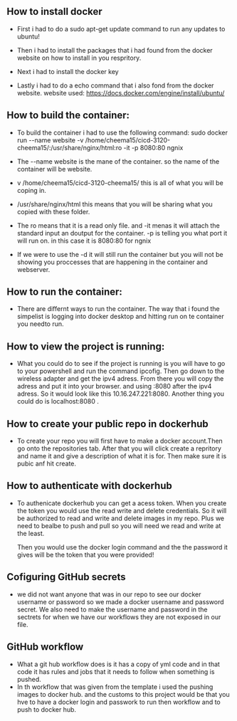 ## How to install docker
-  First i had to do a sudo apt-get update command to run any updates to ubuntu!


-  Then i had to install the packages that i had found from the docker website on how to install in you respritory.


-  Next i had to install the docker key


-  Lastly i had to do a echo command that i also fond from the docker website.
website used: https://docs.docker.com/engine/install/ubuntu/


## How to build the container:
-  To build the container i had to use the following command: sudo docker run --name website -v /home/cheema15/cicd-3120-cheema15/:/usr/share/nginx/html:ro -it -p 8080:80 ngnix

-  The --name website is the mane of the container. so the name of the container will be website.


-  v /home/cheema15/cicd-3120-cheema15/ this is all of what you will be coping in.


-  /usr/share/nginx/html this means that you will be sharing what you copied with these folder.


-  The ro means that it is a read only file. and -it menas it will attach the standard input an doutput for the container. -p is telling you what port it will run on. in this case it is 8080:80 for ngnix


-  If we were to use the -d it will still run the container but you will not be showing you proccesses that are happening in the container and webserver.


## How to run the container:
- There are differnt ways to run the container. The way that i found the simpelist is logging into docker desktop and hitting run on te container you needto run.


## How to view the project is running:
- What you could do to see if the project is running is you will have to go to your powershell and run the command ipcofig. Then go down to the wireless adapter and get the ipv4 adress. From there you will copy the adress and put it into your browser. and using :8080 after the ipv4 adress. So it would look like this 10.16.247.221:8080. Another thing you could do is localhost:8080 . 


## How to create your public repo in dockerhub
- To create your repo you will first have to make a docker account.Then go onto the repositories tab. After that you will click create a repritory and name it and give a description of what it is for. Then make sure it is pubic anf hit create.


## How to authenticate with dockerhub
- To authenicate dockerhub you can get a acess token. When you create the token you would use the read write and delete credentials. So it will be authorized to read and write and delete images in my repo. Plus we need to bealbe to push and pull so you will need we read and write at the least.
 
   Then you would use the docker login command and the the password it gives will be the token that you were provided!
 
 
 ## Cofiguring GitHub secrets
 - we did not want anyone that was in our repo to see our docker username or password so we made a docker username and password secret. We also need to make the username and password in the sectrets for when we have our workflows they are not exposed in our file.


## GitHub workflow
- What a git hub workflow does is it has a copy of yml code and in that code it has rules and jobs that it needs to follow when something is pushed. 
-  In th workflow that was given from the template i used the pushing images to docker hub. and the customs to this project would be that you hve to have a docker login and passwork to run then workflow and to push to docker hub. 




